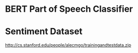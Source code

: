 # BERT Part of Speech Classifier

# Sentiment Dataset
http://cs.stanford.edu/people/alecmgo/trainingandtestdata.zip